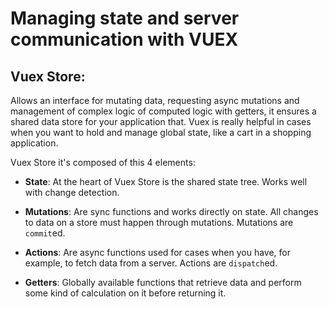 # Managing state and server communication with VUEX

## Vuex Store:

Allows an interface for mutating data, requesting async mutations and management of complex logic of computed logic with getters, it ensures a shared data store for your application that. Vuex is really helpful in cases when you want to hold and manage global state, like a cart in a shopping application.


Vuex Store it's composed of this 4 elements:

- **State**: At the heart of Vuex Store is the shared state tree. Works well with change detection. 

- **Mutations**: Are sync functions and works directly on state. All changes to data on a store must happen through mutations. Mutations are `commit`ed.

- **Actions**: Are async functions used for cases when you have, for example, to fetch data from a server. Actions are `dispatch`ed.

- **Getters**: Globally available functions that retrieve data and perform some kind of calculation on it before returning it.

